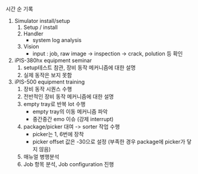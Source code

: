 시간 순 기록
1. Simulator install/setup
	1) Setup / install
	2) Handler
		- system log analysis
	3) Vision
		- input : job, raw image -> inspection -> crack, polution 등 확인
2. iPIS-380hx equipment seminar
	1) setup테스트 참관, 장비 동작 메커니즘에 대한 설명
	2) 실제 동작은 보지 못함
3. iPIS-500 equipment training
	1) 장비 동작 시퀀스 수행
	2) 전반적인 장비 동작 메커니즘에 대한 설명
	3) empty tray로 반복 lot 수행
		- empty tray의 이동 메커니즘 파악
		- 중간중간 emo 이슈 (강제 interrupt)
	4) package/picker 대여 -> sorter 작업 수행
		- picker는 1, 6번에 장착
		- picker offset 값은 -30으로 설정 (부족한 경우 package에 picker가 닿지 않음)
	5) 매뉴얼 병행분석
	6) Job 항목 분석, Job configuration 진행